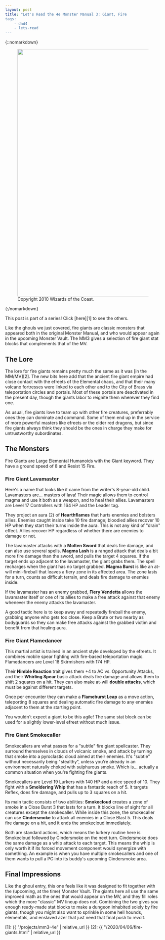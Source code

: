 ```yaml
---
layout: post
title: "Let's Read the 4e Monster Manual 3: Giant, Fire
tags:
    - dnd4
    - lets-read
---
```


{::nomarkdown}
<figure class="center">
  <img src="{{ "/assets/wir-mm3-4e-giant-fire.png" | absolute_url }}" width=800/>
  <figcaption>
    Copyright 2010 Wizards of the Coast.
  </figcaption>
</figure>
{:/nomarkdown}

This post is part of a series! Click [here][1] to see the others.

Like the ghouls we just covered, fire giants are classic monsters that appeared
both in the original Monster Manual, and who would appear again in the upcoming
Monster Vault. The MM3 gives a selection of fire giant stat blocks that
complements that of the MV.

## The Lore

The lore for fire giants remains pretty much the same as it was [in the
MM/MV][2]. The new bits here add that the ancient fire giant empire had close
contact with the efreets of the Elemental chaos, and that their many volcano
fortresses were linked to each other and to the City of Brass via teleportation
circles and portals. Most of these portals are deactivated in the present day,
though the giants labor to reignite them wherever they find one.

As usual, fire giants love to team up with other fire creatures, preferrably
ones they can dominate and command. Some of them end up in the service of more
powerful masters like efreets or the older red dragons, but since fire giants
always think they should be the ones in charge they make for untrustworthy
subordinates.

## The Monsters

Fire Giants are Large Elemental Humanoids with the Giant keyword. They have a
ground speed of 8 and Resist 15 Fire.

### Fire Giant Lavamaster

Here's a name that looks like it came from the writer's 8-year-old
child. Lavamasters are... masters of lava! Their magic allows them to control
magma and use it both as a weapon, and to heal their allies. Lavamasters are
Level 17 Controllers with 164 HP and the Leader tag.

They project an aura (2) of **Hearthflames** that hurts enemies and bolsters
allies. Enemies caught inside take 10 fire damage; bloodied allies recover 10 HP
when they start their turns inside the aura. This is not any kind of "drain"
effect. Allies recover HP regardless of whether there are enemies to damage or
not.

The lavamaster attacks with a **Molten Sword** that deals fire damage, and can
also use several spells. **Magma Lash** is a ranged attack that deals a bit more
fire damage than the sword, and pulls the target 4 squares. If the target ends
up adjacent to the lavamaster, the giant grabs them. The spell recharges when
the giant has no target grabbed. **Magma Burst** is like an at-will
mini-fireball that leaves a fiery zone in its affected area. The zone lasts for
a turn, counts as difficult terrain, and deals fire damage to enemies inside.

If the lavamaster has an enemy grabbed, **Fiery Vendetta** allows the lavamaster
itself or one of its allies to make a free attack against that enemy whenever
the enemy attacks the lavamaster.

A good tactic here is to keep away and repeatedly fireball the enemy, grabbing
anyone who gets too close. Keep a Brute or two nearby as bodyguards so they can
make free attacks against the grabbed victim and benefit from that healing aura.

### Fire Giant Flamedancer

This martial artist is trained in an ancient style developed by the efreets. It
combines mobile spear fighting with fire-based teleportation magic. Flamedancers
are Level 18 Skirmishers with 174 HP.

Their **Nimble Reaction** trait gives them +4 to AC vs. Opportunity Attacks, and
their **Whirling Spear** basic attack deals fire damage and allows them to shift
2 squares on a hit. They can also make at-will **double attacks**, which must be
against different targets.

Once per encounter they can make a **Flameburst Leap** as a move action,
teleporting 8 squares and dealing automatic fire damage to any enemies adjacent
to them at the starting point.

You wouldn't expect a giant to be this agile! The same stat block can be used
for a slightly lower-level efreet without much issue.

### Fire Giant Smokecaller

Smokecallers are what passes for a "subtle" fire giant spellcaster. They
surround themselves in clouds of volcanic smoke, and attack by turning that
smoke into a pyroclastic cloud aimed at their enemies. It's "subtle" without
necessarily being "stealthy", unless you're already in an environment naturally
choked with sulphurous smoke. Which is... actually a common situation when
you're fighting fire giants.

Smokecallers are Level 19 Lurkers with 140 HP and a nice speed of 10. They fight
with a **Smoldering Whip** that has a fantastic reach of 5. It targets Reflex,
does fire damage, and pulls up to 3 squares on a hit.

Its main tactic consists of two abilities: **Smokecloud** creates a zone of
smoke in a Close Burst 3 that lasts for a turn. It blocks line of sight for all
creatures except the smokecaller. While inside this zone, the smokecaller can
use **Cindersmoke** to attack all enemies in a Close Blast 5. This deals fire
damage on a hit, and it ends the smokecloud immediately.

Both are standard actions, which means the lurkery routine here is Smokecloud
followed by Cindersmoke on the next turn. Cindersmoke does the same damage as a
whip attack to each target. This means the whip is only worth it if its forced
movement component would synergize with something. An example is when you have
multiple smokecallers and one of them wants to pull a PC into its buddy's
upcoming Cindersmoke area.

## Final Impressions

Like the ghoul entry, this one feels like it was designed to fit together with
the (upcoming, at the time) Monster Vault. The giants here all use the same
improved math as the ones that would appear on the MV, and they fill roles which
the more "classic" MV lineup does not. Combining the two gives you enough
ready-made stat blocks to make a dungeon inhabited solely by fire giants, though
you might also want to sprinkle in some hell hounds, elementals, and enslaved
azer that just need that final push to revolt.

[1]: {{ "/projects/mm3-4e" | relative_url }}
[2]: {{ "/2020/04/06/fire-giants.html" | relative_url }}

